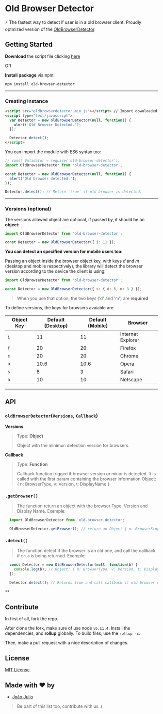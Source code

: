 # Old Browser Detector

⚡ The fastest way to detect if user is in a old browser client.
Proudly optmized version of the [OldBrowserDetector](https://github.com/korylprince/OldBrowserDetector).

## Getting Started

**Download** the script file clicking [here](http://github.com/joaopjt/old-browser-detector/blob/master/dist/oldbrowserdetector.min.js)

OR

**Install package** via npm:
```bash
npm install old-browser-detector
```
---

### Creating instance
```html
<script src="oldbrowserdetector.min.js"></script> // Import downloaded script file
<script type="text/javascript">
  var Detector = new oldBrowserDetector(null, function() {
    alert('Old Browser Detected.');
  });

  Detector.detect();
</script>
```

You can import the module with ES6 syntax too:

```javascript
// const Validator = require('old-browser-detector');
import OldBrowserDetector from 'old-browser-detector';

const Detector = new OldBrowserDetector(null, function() {
  alert('Old browser detected.');
});

Detector.detect(); // Return `true` if old browser is detected.
```
---
### Versions (optional)

The versions allowed object are optional, if passed by, it should be an **object**:

```javascript
import OldBrowserDetector from 'old-browser-detector';

const Detector = new OldBrowserDetector({ i: 11 });
```

**You can detect an specified version for mobile users too:**

Passing an object inside the browser object key, with keys *d* and *m* (desktop and mobile respectively),
the library will detect the browser version according to the device the client is using:

```javascript
import OldBrowserDetector from 'old-browser-detector';

const Detector = new OldBrowserDetector({ s: { d: 8, m: 3 } });
```

> When you use that option, the two keys ('d' and 'm') are **required**

To define versions, the keys for browsers avaiable are:

|Object Key      |Default (Desktop) |Default (Mobile)|Browser                  |
|----------------|------------------|----------------|-------------------------|
|`i`             |11                |11              | Internet Explorer       |
|`f`             |20                |20              | Firefox                 |
|`c`             |20                |20              | Chrome                  |
|`o`             |10.6              |10.6            | Opera                   |
|`s`             |8                 |3               | Safari                  |
|`n`             |10                |10              | Netscape                |

---

## API
### ``oldBrowserDetector``(``Versions``, ``Callback``)

**Versions**
> Type: **Object**
>
> Object with the minimun detection version for browsers.


**Callback**
> Type: **Function**
>
> Callback function trigged if browser version or minor is detected. It is called with the first param containing the browser information Object:
> { n: BrowserType, v: Version, t: DisplayName }

### ``.getBrowser()``

> The function return an object with the browser Type, Version and Display Name. Exemple:

```javascript
  import OldBrowserDetector from 'old-browser-detector;

  OldBrowserDetector.getBrowser(); // return an Object { n: BrowserSingleLetterCode, v: Version, t: DisplayName }
```

### ``.detect()``

> The function detect if the browser is an old one, and call the callback if `true` is being returned. Exemple:

```javascript
  const Detector = new OldBrowserDetector(null, function(b) {
    console.log(b); // Object: { n: BrowserType, v: Version, t: DisplayName }
  });

  Detector.detect(); // Returns true and call callback if old browser detected
```

**

## Contribute

In first of all, fork the repo.

After clone the fork, make sure of use node `v6.11.4`. Install the dependencies, and **rollup** globally.
To build files, use the `rollup -c`.

Then, make a pull request with a nice description of changes.

## License

[MIT License](https://opensource.org/licenses/MIT).

## Made with ❤️ by
- [João Julio](http://github.com/joaopjt)

> Be part of this list too, contribute with us :)
